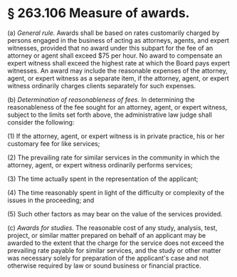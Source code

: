 # § 263.106   Measure of awards.

(a) *General rule.* Awards shall be based on rates customarily charged by persons engaged in the business of acting as attorneys, agents, and expert witnesses, provided that no award under this subpart for the fee of an attorney or agent shall exceed $75 per hour. No award to compensate an expert witness shall exceed the highest rate at which the Board pays expert witnesses. An award may include the reasonable expenses of the attorney, agent, or expert witness as a separate item, if the attorney, agent, or expert witness ordinarily charges clients separately for such expenses. 


(b) *Determination of reasonableness of fees.* In determining the reasonableness of the fee sought for an attorney, agent, or expert witness, subject to the limits set forth above, the administrative law judge shall consider the following:


(1) If the attorney, agent, or expert witness is in private practice, his or her customary fee for like services;


(2) The prevailing rate for similar services in the community in which the attorney, agent, or expert witness ordinarily performs services; 


(3) The time actually spent in the representation of the applicant; 


(4) The time reasonably spent in light of the difficulty or complexity of the issues in the proceeding; and


(5) Such other factors as may bear on the value of the services provided.


(c) *Awards for studies.* The reasonable cost of any study, analysis, test, project, or similar matter prepared on behalf of an applicant may be awarded to the extent that the charge for the service does not exceed the prevailing rate payable for similar services, and the study or other matter was necessary solely for preparation of the applicant's case and not otherwise required by law or sound business or financial practice.




